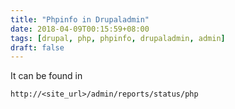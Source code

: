 ```yaml
---
title: "Phpinfo in Drupaladmin"
date: 2018-04-09T00:15:59+08:00
tags: [drupal, php, phpinfo, drupaladmin, admin]
draft: false
---
```


It can be found in 
```
http://<site_url>/admin/reports/status/php
```

